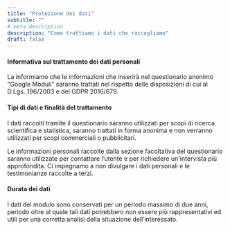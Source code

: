 ```yaml
---
title: "Protezione dei dati"
subtitle: ""
# meta description
description: "Come trattiamo i dati che raccogliamo"
draft: false
---
```


#### Informativa sul trattamento dei dati personali

La informiamo che le informazioni che inserirà nel questionario anonimo “Google Moduli” saranno trattati nel rispetto delle disposizioni di cui al D.Lgs. 196/2003 e del GDPR 2016/679.

#### Tipi di dati e finalità del trattamento

I dati raccolti tramite il questionario saranno utilizzati per scopi di ricerca scientifica e statistica, saranno trattati in forma anonima e non verranno utilizzati per scopi commerciali o pubblicitari.

Le informazioni personali raccolte dalla sezione facoltativa del questionario saranno utilizzate per contattare l’utente e per richiedere un'intervista più approfondita. Ci impegnamo a non divulgare i dati personali e le testimonianze raccolte a terzi.

#### Durata dei dati

I dati del modulo sono conservati per un periodo massimo di due anni, periodo oltre al quale tali dati potrebbero non essere più rappresentativi ed utili per una corretta analisi della situazione dell’interessato.